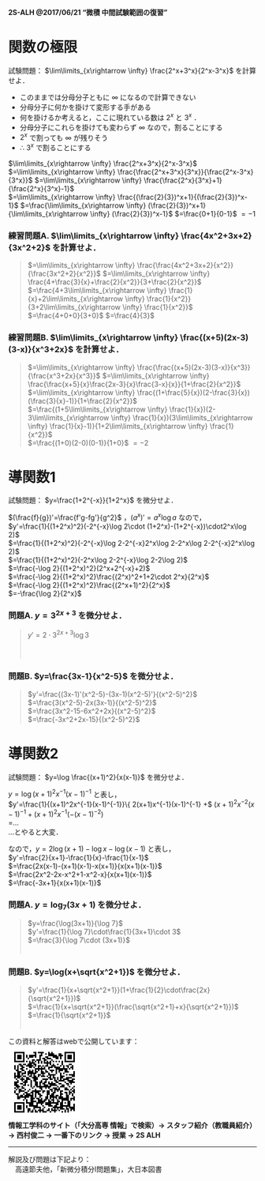 
<!-- > pandoc main-ans.md --mathjax -c ../../css/2s-alh.css --include-in-header=../in-header.txt --include-before-body=../before-body.txt --include-after-body=../after-body.txt -s -o main-ans.html -->

**2S-ALH @2017/06/21 “微積 中間試験範囲の復習”**

# 関数の極限

試験問題： $\lim\limits_{x\rightarrow \infty} \frac{2^x+3^x}{2^x-3^x}$ を計算せよ．

- このままでは分母分子ともに $\infty$ になるので計算できない
- 分母分子に何かを掛けて変形する手がある
- 何を掛けるか考えると，ここに現れている数は $2^x$ と $3^x$ ．
- 分母分子にこれらを掛けても変わらず $\infty$ なので，割ることにする
- $2^x$ で割っても $\infty$ が残りそう
- ∴ $3^x$ で割ることにする

$\lim\limits_{x\rightarrow \infty} \frac{2^x+3^x}{2^x-3^x}$
$=\lim\limits_{x\rightarrow \infty} \frac{\frac{2^x+3^x}{3^x}}{\frac{2^x-3^x}{3^x}}$
$=\lim\limits_{x\rightarrow \infty} \frac{\frac{2^x}{3^x}+1}{\frac{2^x}{3^x}-1}$  
$=\lim\limits_{x\rightarrow \infty} \frac{(\frac{2}{3})^x+1}{(\frac{2}{3})^x-1}$
$=\frac{\lim\limits_{x\rightarrow \infty} (\frac{2}{3})^x+1}{\lim\limits_{x\rightarrow \infty} (\frac{2}{3})^x-1}$
$=\frac{0+1}{0-1}$
$=-1$  

### 練習問題A. $\lim\limits_{x\rightarrow \infty} \frac{4x^2+3x+2}{3x^2+2}$ を計算せよ．

> $=\lim\limits_{x\rightarrow \infty} \frac{\frac{4x^2+3x+2}{x^2}}{\frac{3x^2+2}{x^2}}$
> $=\lim\limits_{x\rightarrow \infty} \frac{4+\frac{3}{x}+\frac{2}{x^2}}{3+\frac{2}{x^2}}$  
> $=\frac{4+3\lim\limits_{x\rightarrow \infty} \frac{1}{x}+2\lim\limits_{x\rightarrow \infty} \frac{1}{x^2}}{3+2\lim\limits_{x\rightarrow \infty} \frac{1}{x^2}}$  
> $=\frac{4+0+0}{3+0}$
> $=\frac{4}{3}$

### 練習問題B. $\lim\limits_{x\rightarrow \infty} \frac{(x+5)(2x-3)(3-x)}{x^3+2x}$ を計算せよ．

> $=\lim\limits_{x\rightarrow \infty} \frac{\frac{(x+5)(2x-3)(3-x)}{x^3}}{\frac{x^3+2x}{x^3}}$
> $=\lim\limits_{x\rightarrow \infty} \frac{\frac{x+5}{x}\frac{2x-3}{x}\frac{3-x}{x}}{1+\frac{2}{x^2}}$  
> $=\lim\limits_{x\rightarrow \infty} \frac{(1+\frac{5}{x})(2-\frac{3}{x})(\frac{3}{x}-1)}{1+\frac{2}{x^2}}$
> $=\frac{(1+5\lim\limits_{x\rightarrow \infty} \frac{1}{x})(2-3\lim\limits_{x\rightarrow \infty} \frac{1}{x})(3\lim\limits_{x\rightarrow \infty} \frac{1}{x}-1)}{1+2\lim\limits_{x\rightarrow \infty} \frac{1}{x^2}}$  
> $=\frac{(1+0)(2-0)(0-1)}{1+0}$
> $=-2$

<div style="page-break-before:always"></div>

# 導関数1

試験問題： $y=\frac{1+2^{-x}}{1+2^x}$ を微分せよ．

$(\frac{f}{g})'=\frac{f'g-fg'}{g^2}$ ，$(a^x)'=a^x\log a$ なので，  
$y'=\frac{1}{(1+2^x)^2}(-2^{-x}\log 2\cdot (1+2^x)-(1+2^{-x})\cdot2^x\log 2)$  
$=\frac{1}{(1+2^x)^2}(-2^{-x}\log 2-2^{-x}2^x\log 2-2^x\log 2-2^{-x}2^x\log 2)$  
$=\frac{1}{(1+2^x)^2}(-2^x\log 2-2^{-x}\log 2-2\log 2)$  
$=\frac{-\log 2}{(1+2^x)^2}(2^x+2^{-x}+2)$  
$=\frac{-\log 2}{(1+2^x)^2}\frac{(2^x)^2+1+2\cdot 2^x}{2^x}$  
$=\frac{-\log 2}{(1+2^x)^2}\frac{(2^x+1)^2}{2^x}$  
$=-\frac{\log 2}{2^x}$

### 問題A. $y=3^{2x+3}$ を微分せよ．

> $y'=2\cdot3^{2x+3}\log 3$  
> 　  
> 　

### 問題B. $y=\frac{3x-1}{x^2-5}$ を微分せよ．

> $y'=\frac{(3x-1)'(x^2-5)-(3x-1)(x^2-5)'}{(x^2-5)^2}$  
> $=\frac{3(x^2-5)-2x(3x-1)}{(x^2-5)^2}$  
> $=\frac{3x^2-15-6x^2+2x}{(x^2-5)^2}$  
> $=\frac{-3x^2+2x-15}{(x^2-5)^2}$

<div style="page-break-before:always"></div>

# 導関数2

試験問題： $y=\log \frac{(x+1)^2}{x(x-1)}$ を微分せよ．

$y=\log (x+1)^2x^{-1}(x-1)^{-1}$ と表し，  
$y'=\frac{1}{(x+1)^2x^{-1}(x-1)^{-1}}\{ 2(x+1)x^{-1}(x-1)^{-1} +$
$(x+1)^2x^{-2}(x-1)^{-1}+(x+1)^2x^{-1}(-(x-1)^{-2})$  
$=$…  
…とやると大変．

なので，$y=2\log (x+1)-\log x-\log(x-1)$ と表し，  
$y'=\frac{2}{x+1}-\frac{1}{x}-\frac{1}{x-1}$  
$=\frac{2x(x-1)-(x+1)(x-1)-x(x+1)}{x(x+1)(x-1)}$  
$=\frac{2x^2-2x-x^2+1-x^2-x}{x(x+1)(x-1)}$  
$=\frac{-3x+1}{x(x+1)(x-1)}$  

### 問題A. $y=\log_7 (3x+1)$ を微分せよ．

> $y=\frac{\log(3x+1)}{\log 7}$  
> $y'=\frac{1}{\log 7}\cdot\frac{1}{3x+1}\cdot 3$  
> $=\frac{3}{\log 7\cdot (3x+1)}$  
> 　

### 問題B. $y=\log(x+\sqrt{x^2+1})$ を微分せよ．

> $y'=\frac{1}{x+\sqrt{x^2+1}}(1+\frac{1}{2}\cdot\frac{2x}{\sqrt{x^2+1}})$  
> $=\frac{1}{x+\sqrt{x^2+1}}(\frac{\sqrt{x^2+1}+x}{\sqrt{x^2+1}})$  
> $=\frac{1}{\sqrt{x^2+1}}$  
> 　

<div style="page-break-before:always"></div>

この資料と解答はwebで公開しています：  
![](../QRcode.png)  
**情報工学科のサイト（「大分高専 情報」で検索）→ スタッフ紹介（教職員紹介） → 西村俊二 → 一番下のリンク → 授業 → 2S ALH**

---

解説及び問題は下記より：  
　高遠節夫他，「新微分積分I問題集」，大日本図書
